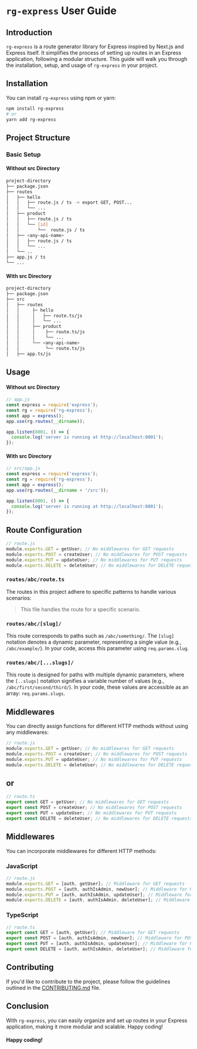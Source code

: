 # `rg-express` User Guide

## Introduction

`rg-express` is a route generator library for Express inspired by Next.js and Express itself. It simplifies the process of setting up routes in an Express application, following a modular structure. This guide will walk you through the installation, setup, and usage of `rg-express` in your project.

## Installation

You can install `rg-express` using npm or yarn:

```bash
npm install rg-express
# or
yarn add rg-express
```

## Project Structure
### Basic Setup
#### Without src Directory
```bash
project-directory
├── package.json
├── routes
│   ├── hello
│   │   ├── route.js / ts -> export GET, POST...
│   │   └── ...
│   ├── product
│   │   ├── route.js / ts
│   │   └── [id]
│   │       └──  route.js / ts
│   ├── <any-api-name>
│   │   ├── route.js / ts
│   │   └── ...
│   └── ..
├── app.js / ts
└── ...
```

#### With src Directory
```bash
project-directory
├── package.json
├── src
│   ├── routes
│   │     ├─ hello
│   │     │   ├── route.ts/js
│   │     │   └── ...
│   │     ├── product
│   │     │    ├── route.ts/js
│   │     │    └── ...
│   │     └── <any-api-name>
│   │          └── route.ts/js
│   ├── app.ts/js
```

## Usage
#### Without src Directory

```js
// app.js
const express = require('express');
const rg = require('rg-express');
const app = express();
app.use(rg.routes(__dirname));

app.listen(8001, () => {
  console.log('server is running at http://localhost:8001');
});

```

#### With src Directory

```js
// src/app.js
const express = require('express');
const rg = require('rg-express');
const app = express();
app.use(rg.routes(__dirname + '/src'));

app.listen(8001, () => {
  console.log('server is running at http://localhost:8001');
});

```


## Route Configuration

```javascript
// route.js
module.exports.GET = getUser; // No middlewares for GET requests
module.exports.POST = createUser; // No middlewares for POST requests
module.exports.PUT = updateUser; // No middlewares for PUT requests
module.exports.DELETE = deleteUser; // No middlewares for DELETE requests
```


### `routes/abc/route.ts`
The routes in this project adhere to specific patterns to handle various scenarios:

> This file handles the route for a specific scenario.

### `routes/abc/[slug]/`

This route corresponds to paths such as `/abc/something/`. The `[slug]` notation denotes a dynamic parameter, representing a single value (e.g., `/abc/example/`). In your code, access this parameter using `req.params.slug`.

### `routes/abc/[...slugs]/`

This route is designed for paths with multiple dynamic parameters, where the `[..slugs]` notation signifies a variable number of values (e.g., `/abc/first/second/third/`). In your code, these values are accessible as an array: `req.params.slugs`.

## Middlewares

You can directly assign functions for different HTTP methods without using any middlewares:

```javascript
// route.js
module.exports.GET = getUser; // No middlewares for GET requests
module.exports.POST = createUser; // No middlewares for POST requests
module.exports.PUT = updateUser; // No middlewares for PUT requests
module.exports.DELETE = deleteUser; // No middlewares for DELETE requests
```
## or

```typescript
// route.ts
export const GET = getUser; // No middlewares for GET requests
export const POST = createUser; // No middlewares for POST requests
export const PUT = updateUser; // No middlewares for PUT requests
export const DELETE = deleteUser; // No middlewares for DELETE requests

```

## Middlewares

You can incorporate middlewares for different HTTP methods:

### JavaScript

```javascript
// route.js
module.exports.GET = [auth, getUser]; // Middleware for GET requests
module.exports.POST = [auth, authIsAdmin, newUser]; // Middleware for POST requests
module.exports.PUT = [auth, authIsAdmin, updateUser]; // Middleware for PUT requests
module.exports.DELETE = [auth, authIsAdmin, deleteUser]; // Middleware for DELETE requests
```


### TypeScript

```typescript
// route.ts
export const GET = [auth, getUser]; // Middleware for GET requests
export const POST = [auth, authIsAdmin, newUser]; // Middleware for POST requests
export const PUT = [auth, authIsAdmin, updateUser]; // Middleware for PUT requests
export const DELETE = [auth, authIsAdmin, deleteUser]; // Middleware for DELETE requests
```




## Contributing

If you'd like to contribute to the project, please follow the guidelines outlined in the [CONTRIBUTING.md](CONTRIBUTING.md) file.

## Conclusion
With `rg-express`, you can easily organize and set up routes in your Express application, making it more modular and scalable. Happy coding!


#### Happy coding!